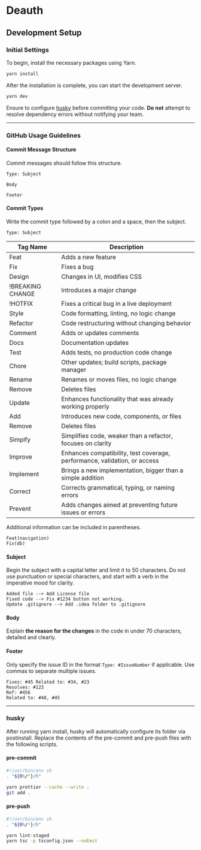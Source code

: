 # Deauth

## Development Setup

### Initial Settings

To begin, install the necessary packages using Yarn.

```bash
yarn install
```

After the installation is complete, you can start the development server.

```bash
yarn dev
```

Ensure to configure [husky](#husky) before committing your code. **Do not** attempt to resolve dependency errors without notifying your team.

---

### GitHub Usage Guidelines

#### Commit Message Structure

Commit messages should follow this structure.

```
Type: Subject

Body

Footer
```

#### Commit Types

Write the commit type followed by a colon and a space, then the subject.

```
Type: Subject
```

| Tag Name         | Description                                                               |
| ---------------- | ------------------------------------------------------------------------- |
| Feat             | Adds a new feature                                                        |
| Fix              | Fixes a bug                                                               |
| Design           | Changes in UI, modifies CSS                                               |
| !BREAKING CHANGE | Introduces a major change                                                 |
| !HOTFIX          | Fixes a critical bug in a live deployment                                 |
| Style            | Code formatting, linting, no logic change                                 |
| Refactor         | Code restructuring without changing behavior                              |
| Comment          | Adds or updates comments                                                  |
| Docs             | Documentation updates                                                     |
| Test             | Adds tests, no production code change                                     |
| Chore            | Other updates; build scripts, package manager                             |
| Rename           | Renames or moves files, no logic change                                   |
| Remove           | Deletes files                                                             |
| Update           | Enhances functionality that was already working properly                  |
| Add              | Introduces new code, components, or files                                 |
| Remove           | Deletes files                                                             |
| Simpify          | Simplifies code, weaker than a refactor, focuses on clarity               |
| Improve          | Enhances compatibility, test coverage, performance, validation, or access |
| Implement        | Brings a new implementation, bigger than a simple addition                |
| Correct          | Corrects grammatical, typing, or naming errors                            |
| Prevent          | Adds changes aimed at preventing future issues or errors                  |

Additional information can be included in parentheses.

```
Feat(navigation)
Fix(db)
```

#### Subject

Begin the subject with a capital letter and limit it to 50 characters. Do not use punctuation or special characters, and start with a verb in the imperative mood for clarity.

```
Added file --> Add License file
Fixed code --> Fix #1234 button not working.
Update .gitignore --> Add .idea folder to .gitignore
```

#### Body

Explain **the reason for the changes** in the code in under 70 characters, detailed and clearly.

#### Footer

Only specify the issue ID in the format `Type: #IssueNumber` if applicable. Use commas to separate multiple issues.

```
Fixes: #45 Related to: #34, #23
Resolves: #123
Ref: #456
Related to: #48, #45
```

---

### husky

After running yarn install, husky will automatically configure its folder via postinstall. Replace the contents of the pre-commit and pre-push files with the following scripts.

#### pre-commit

```bash
#!/usr/bin/env sh
. "${0%/*}/h"

yarn prettier --cache --write .
git add .
```

#### pre-push

```bash
#!/usr/bin/env sh
. "${0%/*}/h"

yarn lint-staged
yarn tsc -p tsconfig.json --noEmit
```
